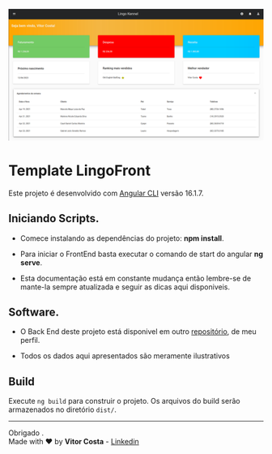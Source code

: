 ![img](/capa/dashboard.png "Capa Projeto")

# Template LingoFront

Este projeto é desenvolvido com [Angular CLI](https://github.com/angular/angular-cli) versão 16.1.7.

## Iniciando Scripts.

* Comece instalando as dependências do projeto: **npm install**.

* Para iniciar o FrontEnd basta executar o comando de start do angular **ng serve**.

* Esta documentação está em constante mudança então lembre-se de mante-la sempre atualizada e seguir as dicas aqui disponiveis.

## Software.

* O Back End deste projeto está disponivel em outro [repositório](https://github.com/VitorCostaTI/LingoBack), de meu perfil.

* Todos os dados aqui apresentados são meramente ilustrativos

## Build

Execute `ng build` para construir o projeto. Os arquivos do build serão armazenados no diretório `dist/`.

---

Obrigado .\
Made with :heart: by **Vitor Costa** - [Linkedin](https://www.linkedin.com/in/vitor-costa-10566b22a/)
